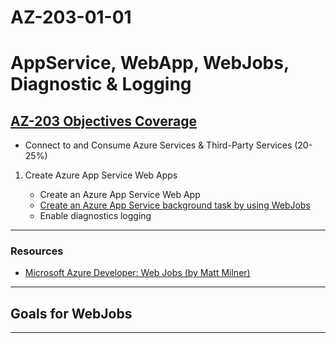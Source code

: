 # AZ-203-01-01

# AppService, WebApp, WebJobs, Diagnostic & Logging

## [AZ-203 Objectives Coverage](https://www.microsoft.com/en-us/learning/exam-az-203.aspx)

- Connect to and Consume Azure Services & Third-Party Services (20-25%)

1. Create Azure App Service Web Apps

    - Create an Azure App Service Web App
    - [Create an Azure App Service background task by using WebJobs](https://app.pluralsight.com/library/courses/microsoft-azure-web-jobs/table-of-contents)  
    - Enable diagnostics logging  

---

### Resources

- [Microsoft Azure Developer: Web Jobs (by Matt Milner)](https://app.pluralsight.com/library/courses/microsoft-azure-web-jobs/table-of-contents)  

---

## Goals for WebJobs

---